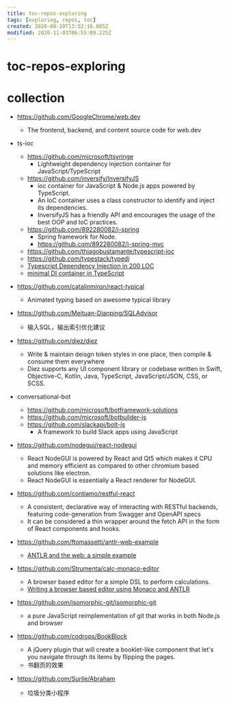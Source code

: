 ```yaml
---
title: toc-repos-exploring
tags: [exploring, repos, toc]
created: 2020-08-20T13:52:16.885Z
modified: 2020-11-03T06:55:09.225Z
---
```


# toc-repos-exploring

# collection
 

- https://github.com/GoogleChrome/web.dev
  - The frontend, backend, and content source code for web.dev

- ts-ioc
  - https://github.com/microsoft/tsyringe
    - Lightweight dependency injection container for JavaScript/TypeScript
  - https://github.com/inversify/InversifyJS
    - ioc container for JavaScript & Node.js apps powered by TypeScript.
    - An IoC container uses a class constructor to identify and inject its dependencies. 
    - InversifyJS has a friendly API and encourages the usage of the best OOP and IoC practices.
  - https://github.com/892280082/j-spring
    - Spring framework for Node.
    - https://github.com/892280082/j-spring-mvc
  - https://github.com/thiagobustamante/typescript-ioc
  - https://github.com/typestack/typedi
  - [Typescript Dependency Injection in 200 LOC](https://dev.to/darcyrayner/typescript-dependency-injection-in-200-loc-12j7)
  - [minimal DI container in TypeScript](https://dev.to/mindplay/minimal-di-container-in-typescript-1p7d)

- https://github.com/catalinmiron/react-typical
  - Animated typing based on awesome typical library

- https://github.com/Meituan-Dianping/SQLAdvisor
  - 输入SQL，输出索引优化建议

- https://github.com/diez/diez
  - Write & maintain deisgn token styles in one place, then compile & consume them everywhere
  - Diez supports any UI component library or codebase written in Swift, Objective-C, Kotlin, Java, TypeScript, JavaScript/JSON, CSS, or SCSS.

- conversational-bot
  - https://github.com/microsoft/botframework-solutions
  - https://github.com/microsoft/botbuilder-js
  - https://github.com/slackapi/bolt-js
    - A framework to build Slack apps using JavaScript

- https://github.com/nodegui/react-nodegui
  - React NodeGUI is powered by React and Qt5 which makes it CPU and memory efficient as compared to other chromium based solutions like electron. 
  - React NodeGUI is essentially a React renderer for NodeGUI.

- https://github.com/contiamo/restful-react
  - A consistent, declarative way of interacting with RESTful backends, featuring code-generation from Swagger and OpenAPI specs
  - It can be considered a thin wrapper around the fetch API in the form of React components and hooks.

- https://github.com/ftomassetti/antlr-web-example
  - [ANTLR and the web: a simple example](https://tomassetti.me/antlr-and-the-web/)
- https://github.com/Strumenta/calc-monaco-editor 
  - A browser based editor for a simple DSL to perform calculations.
  - [Writing a browser based editor using Monaco and ANTLR](https://tomassetti.me/writing-a-browser-based-editor-using-monaco-and-antlr/)

- https://github.com/isomorphic-git/isomorphic-git
  - a pure JavaScript reimplementation of git that works in both Node.js and browser 

- https://github.com/codrops/BookBlock
  - A jQuery plugin that will create a booklet-like component that let's you navigate through its items by flipping the pages.
  - 书翻页的效果

- https://github.com/Surile/Abraham
  - 垃圾分类小程序
